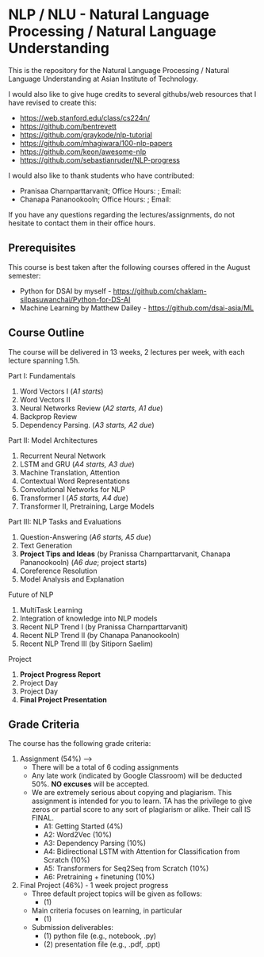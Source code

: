 # NLP / NLU - Natural Language Processing / Natural Language Understanding

This is the repository for the Natural Language Processing / Natural Language Understanding at Asian Institute of Technology.

I would also like to give huge credits to several githubs/web resources that I have revised to create this:

- https://web.stanford.edu/class/cs224n/
- https://github.com/bentrevett
- https://github.com/graykode/nlp-tutorial
- https://github.com/mhagiwara/100-nlp-papers
- https://github.com/keon/awesome-nlp
- https://github.com/sebastianruder/NLP-progress

I would also like to thank students who have contributed:

- Pranisaa Charnparttarvanit; Office Hours:  ; Email: 
- Chanapa Pananookooln; Office Hours:  ; Email: 

If you have any questions regarding the lectures/assignments, do not hesitate to contact them in their office hours.

## Prerequisites

This course is best taken after the following courses offered in the August semester:

- Python for DSAI by myself - https://github.com/chaklam-silpasuwanchai/Python-for-DS-AI
- Machine Learning by Matthew Dailey - https://github.com/dsai-asia/ML

## Course Outline

The course will be delivered in 13 weeks, 2 lectures per week, with each lecture spanning 1.5h.

Part I: Fundamentals
1. Word Vectors I (*A1 starts*)
2. Word Vectors II 
3. Neural Networks Review (*A2 starts, A1 due*)
4. Backprop Review
5. Dependency Parsing. (*A3 starts, A2 due*)

Part II: Model Architectures
1. Recurrent Neural Network 
2. LSTM and GRU (*A4 starts, A3 due*)
3. Machine Translation, Attention 
4. Contextual Word Representations  
5. Convolutional Networks for NLP 
6. Transformer I  (*A5 starts, A4 due*)
7. Transformer II, Pretraining, Large Models 

Part III: NLP Tasks and Evaluations
1. Question-Answering (*A6 starts, A5 due*)
2. Text Generation
3. **Project Tips and Ideas** (by Pranissa Charnparttarvanit, Chanapa Pananookooln) (*A6 due*; project starts)
4. Coreference Resolution
5. Model Analysis and Explanation

Future of NLP
1. MultiTask Learning
2. Integration of knowledge into NLP models
3. Recent NLP Trend I (by Pranissa Charnparttarvanit)
4. Recent NLP Trend II (by Chanapa Pananookooln)
5. Recent NLP Trend III (by Sitiporn Saelim)

Project
1. **Project Progress Report**
2. Project Day
3. Project Day
4. **Final Project Presentation**

## Grade Criteria

The course has the following grade criteria:
1. Assignment (54%) --> 
    - There will be a total of 6 coding assignments
    - Any late work (indicated by Google Classroom) will be deducted 50%.  **NO excuses** will be accepted.
    - We are extremely serious about copying and plagiarism.  This assignment is intended for you to learn.  TA has the privilege to give zeros or partial score to any sort of plagiarism or alike.  Their call IS FINAL.
      -  A1: Getting Started (4%)
      -  A2: Word2Vec (10%)
      -  A3: Dependency Parsing (10%)
      -  A4: Bidirectional LSTM with Attention for Classification from Scratch (10%)
      -  A5: Transformers for Seq2Seq from Scratch (10%)
      -  A6: Pretraining + finetuning (10%)
2. Final Project (46%) - 1 week project progress
    - Three default project topics will be given as follows:
      - (1) 
    - Main criteria focuses on learning, in particular
      - (1)  
    - Submission deliverables:  
      - (1) python file (e.g., notebook, .py)
      - (2) presentation file (e.g., .pdf, .ppt) 
